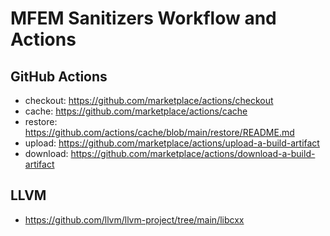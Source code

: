# MFEM Sanitizers Workflow and Actions

## GitHub Actions

- checkout:  <https://github.com/marketplace/actions/checkout>
- cache:     <https://github.com/marketplace/actions/cache>
- restore:   <https://github.com/actions/cache/blob/main/restore/README.md>
- upload:    <https://github.com/marketplace/actions/upload-a-build-artifact>
- download:  <https://github.com/marketplace/actions/download-a-build-artifact>

## LLVM

- <https://github.com/llvm/llvm-project/tree/main/libcxx>
